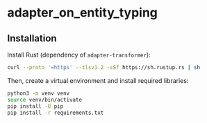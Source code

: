 # adapter_on_entity_typing

## Installation

Install Rust (dependency of `adapter-transformer`):
``` sh
curl --proto '=https' --tlsv1.2 -sSf https://sh.rustup.rs | sh
```

Then, create a virtual environment and install required libraries:
``` sh
python3 -m venv venv
source venv/bin/activate
pip install -U pip
pip install -r requirements.txt
```
